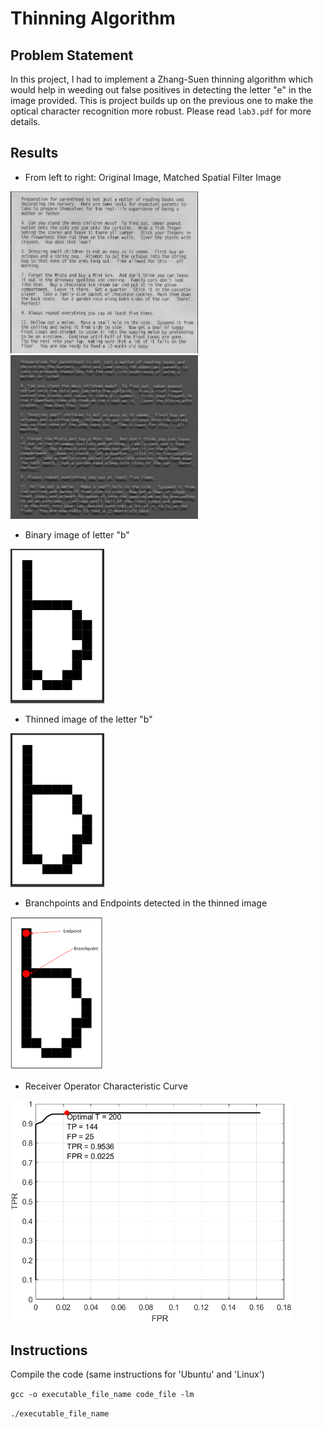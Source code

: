 # Thinning Algorithm

## Problem Statement
In this project, I had to implement a Zhang-Suen thinning algorithm which would help in weeding out false positives in detecting the letter "e" in the image provided. This is project builds up on the previous one to make the optical character recognition more robust. Please read `lab3.pdf` for more details.
    
## Results
- From left to right: Original Image, Matched Spatial Filter Image
<p float="left">
  <img src="https://github.com/srivas18/ECE6310-Introduction-to-Computer-Vision/blob/master/Lab3-Thinning%20Algorithm/Images/parenthood.PNG" width="300" />
  <img src="https://github.com/srivas18/ECE6310-Introduction-to-Computer-Vision/blob/master/Lab3-Thinning%20Algorithm/Images/msf.png" width="300" />
</p>

- Binary image of letter "b"
<p float="left">
  <img src="https://github.com/srivas18/ECE6310-Introduction-to-Computer-Vision/blob/master/Lab3-Thinning%20Algorithm/Images/binary.PNG" width="150" />
</p>

- Thinned image of the letter "b"
<p float="left">
  <img src="https://github.com/srivas18/ECE6310-Introduction-to-Computer-Vision/blob/master/Lab3-Thinning%20Algorithm/Images/thinned.PNG" width="150" />
</p>

- Branchpoints and Endpoints detected in the thinned image
<p float="left">
  <img src="https://github.com/srivas18/ECE6310-Introduction-to-Computer-Vision/blob/master/Lab3-Thinning%20Algorithm/Images/endpoint_branchpoint.png" width="150" />
</p>

- Receiver Operator Characteristic Curve 
<p float="left">
  <img src="https://github.com/srivas18/ECE6310-Introduction-to-Computer-Vision/blob/master/Lab3-Thinning%20Algorithm/Images/ROC.png" width="450" />
</p>

## Instructions
Compile the code (same instructions for 'Ubuntu' and 'Linux')
 
`gcc -o executable_file_name code_file -lm`

`./executable_file_name`

